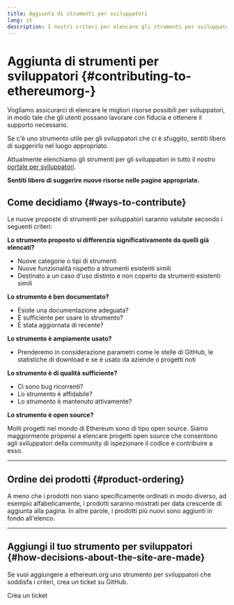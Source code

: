 ```yaml
---
title: Aggiunta di strumenti per sviluppatori
lang: it
description: I nostri criteri per elencare gli strumenti per sviluppatori su ethereum.org
---
```


# Aggiunta di strumenti per sviluppatori \{#contributing-to-ethereumorg-}

Vogliamo assicurarci di elencare le migliori risorse possibili per sviluppatori, in modo tale che gli utenti possano lavorare con fiducia e ottenere il supporto necessario.

Se c'è uno strumento utile per gli sviluppatori che ci è sfuggito, sentiti libero di suggerirlo nel luogo appropriato.

Attualmente elenchiamo gli strumenti per gli sviluppatori in tutto il nostro [portale per sviluppatori](/developers/).

**Sentiti libero di suggerire nuove risorse nelle pagine appropriate.**

## Come decidiamo \{#ways-to-contribute}

Le nuove proposte di strumenti per sviluppatori saranno valutate secondo i seguenti criteri:

**Lo strumento proposto si differenzia significativamente da quelli già elencati?**

- Nuove categorie o tipi di strumenti
- Nuove funzionalità rispetto a strumenti esistenti simili
- Destinato a un caso d'uso distinto e non coperto da strumenti esistenti simili

**Lo strumento è ben documentato?**

- Esiste una documentazione adeguata?
- È sufficiente per usare lo strumento?
- È stata aggiornata di recente?

**Lo strumento è ampiamente usato?**

- Prenderemo in considerazione parametri come le stelle di GitHub, le statistiche di download e se è usato da aziende o progetti noti

**Lo strumento è di qualità sufficiente?**

- Ci sono bug ricorrenti?
- Lo strumento è affidabile?
- Lo strumento è mantenuto attivamente?

**Lo strumento è open source?**

Molti progetti nel mondo di Ethereum sono di tipo open source. Siamo maggiormente propensi a elencare progetti open source che consentono agli sviluppatori della community di ispezionare il codice e contribuire a esso.

---

## Ordine dei prodotti \{#product-ordering}

A meno che i prodotti non siano specificamente ordinati in modo diverso, ad esempio alfabeticamente, i prodotti saranno mostrati per data crescente di aggiunta alla pagina. In altre parole, i prodotti più nuovi sono aggiunti in fondo all'elenco.

---

## Aggiungi il tuo strumento per sviluppatori \{#how-decisions-about-the-site-are-made}

Se vuoi aggiungere a ethereum.org uno strumento per sviluppatori che soddisfa i criteri, crea un ticket su GitHub.

<ButtonLink to="https://github.com/ethereum/ethereum-org-website/issues/new?assignees=&labels=feature+%3Asparkles%3A%2Ccontent+%3Afountain_pen%3A&template=suggest_dev_tool.yaml">
  Crea un ticket
</ButtonLink>
